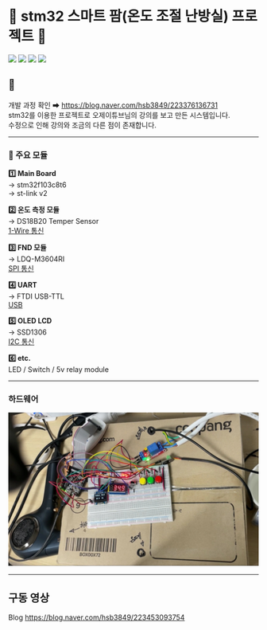 # 🌟 stm32 스마트 팜(온도 조절 난방실) 프로젝트 🌟
<img src="https://img.shields.io/badge/stm32-03234B.svg?style=for-the-badge&logo=stmicroelectronics&logoColor=#03234B"/> <img src="https://img.shields.io/badge/C-A8B9CC.svg?style=for-the-badge&logo=c&logoColor=white"/> <img src="https://img.shields.io/badge/eclipseide-2C2255.svg?style=for-the-badge&logo=eclipseide&logoColor=white"/> <img src="https://img.shields.io/badge/arduino-00878F.svg?style=for-the-badge&logo=arduino&logoColor=white"/> </br>

## 📖
개발 과정 확인 ➡ <https://blog.naver.com/hsb3849/223376136731></br>
stm32를 이용한 프로젝트로 오제이튜브님의 강의를 보고 만든 시스템입니다. </br>
수정으로 인해 강의와 조금의 다른 점이 존재합니다. </br>


---
### 🌟 주요 모듈 

**1️⃣ Main Board** </br>
→ stm32f103c8t6 </br>
→ st-link v2 </br>

**2️⃣ 온도 측정 모듈** </br>
→ DS18B20 Temper Sensor </br>
<ins>1-Wire 통신</ins> </br>

**3️⃣ FND 모듈** </br>
→ LDQ-M3604RI </br>
<ins>SPI 통신</ins> </br>

**4️⃣ UART** </br>
→ FTDI USB-TTL </br>
<ins>USB</ins> </br>

**5️⃣ OLED LCD** </br>
→ SSD1306 </br>
<ins>I2C 통신</ins> </br>

**6️⃣ etc.** </br>
LED / Switch / 5v relay module 

---

### 하드웨어
![하드웨어](https://github.com/hsb9823/stm32f103c8t6/blob/main/final.jpg)

---
## 구동 영상
Blog <https://blog.naver.com/hsb3849/223453093754>
